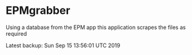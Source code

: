 # EPMgrabber
Using a database from the EPM app this application scrapes the files as required


Latest backup: Sun Sep 15 13:56:01 UTC 2019
